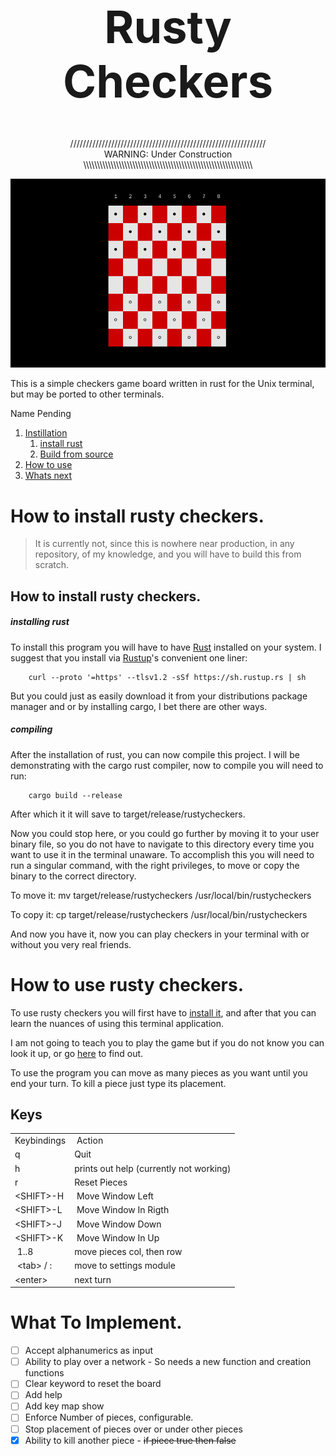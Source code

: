 <!-- https://codinhood.com/nano/git/center-images-text-github-readme-->
<h1 align="center" style="font-size:72px">Rusty Checkers</h1>

<p align="center">
//////////////////////////////////////////////////////////////<br>
WARNING: Under Construction<br>
\\\\\\\\\\\\\\\\\\\\\\\\\\\\\\\\\\\\\\\\\\\\\\\\\\\\\\\\\\\\\\
</p>



<!--https://stackoverflow.com/questions/12090472/how-do-i-center-an-image-in-the-readme-md-file-on-github-->
<p align="center">
        <img src="./topreadmepicture.png" alt="image">
</p>


This is a simple checkers game board written in rust for the Unix terminal, but
may be ported to other terminals.

Name Pending

1. [Instillation](#install)
    1. [install rust](#install)
    1. [Build from source](#building)
2. [How to use](#use)
3. [Whats next](#future)


# How to install rusty checkers.<a name="install"></a>

> It is currently not, since this is nowhere near production, in any
> repository, of my knowledge, and you will have to build this from scratch.


## How to install rusty checkers.<a name="install"></a>

<h5>installing rust</h5><a name="getrust"></a>

To install this program you will have to have [Rust](https://www.rust-lang.org/) 
installed on your system.
I suggest that you install via [Rustup](https://rustup.rs/)'s convenient one
liner:

        curl --proto '=https' --tlsv1.2 -sSf https://sh.rustup.rs | sh

But you could just as easily download it from your distributions package manager
and or by installing cargo, I bet there are other ways.


<h5>compiling</h5><a name="building"></a>

After the installation of rust, you can now compile this project.
I will be demonstrating with the cargo rust compiler, now to compile you will
need to run:

        cargo build --release

After which it it will save to target/release/rustycheckers.

Now you could stop here, or you could go further by moving it to your user binary
file, so you do not have to navigate to this directory every time you want to
use it in the terminal unaware. To accomplish this you will need to run a
singular command, with the right privileges, to move or copy the binary to the
correct directory.

To move it:
        mv target/release/rustycheckers /usr/local/bin/rustycheckers

To copy it:
        cp target/release/rustycheckers /usr/local/bin/rustycheckers

And now you have it, now you can play checkers in your terminal with or without
you very real friends.


# How to use rusty checkers.<a name="use"></a>

To use rusty checkers you will first have to [install it](#install), and after
that you can learn the nuances of using this terminal application.

I am not going to teach you to play the game but if you do not know you can look
it up, or go [here](https://duckduckgo.com/) to find out.

To use the program you can move as many pieces as you want until you end your
turn. To kill a piece just type its placement.

## Keys<a name="keybinds"></a>

<p align="center">
<table>
<tbody>
        <tr>
                <td>Keybindings<br></td>
                <td>&nbsp;Action</td>
        </tr><tr>
                <td>q</td>
                <td>Quit <br></td>
        </tr><tr>
                <td>h <br></td>
                <td>prints out help (currently not working) <br></td>
        </tr><tr>
                <td>r<br></td>
                <td>Reset Pieces <br></td>
        </tr><tr>
                <td>&lt;SHIFT&gt;-H<br></td>
                <td>&nbsp;Move Window Left<br></td>
        </tr><tr>
                <td>&lt;SHIFT&gt;-L<br></td>
                <td>&nbsp;Move Window In Rigth<br></td>
        </tr><tr>
                <td>&lt;SHIFT&gt;-J<br></td>
                <td>&nbsp;Move Window Down<br></td>
        </tr><tr>
                <td>&lt;SHIFT&gt;-K<br></td>
                <td>&nbsp;Move Window In Up<br></td>
        </tr><tr>
                <td>&nbsp;1..8</td>
                <td>move pieces col, then row <br></td>
        </tr><tr>
                <td>&nbsp;&lt;tab&gt; / :<br></td>
                <td>move to settings module<br></td>
        </tr><tr>
                <td>&lt;enter&gt;</td>
                <td>next turn <br></td>
        </tr>
</tbody>
</table>
</p>


# What To Implement.<a name="future">

- [ ] Accept alphanumerics as input
- [ ] Ability to play over a network
        - So needs a new function and creation functions
- [ ] Clear keyword to reset the board
- [ ] Add help
- [ ] Add key map show
- [ ] Enforce Number of pieces, configurable.
- [ ] Stop placement of pieces over or under other pieces 
- [X] Ability to kill another piece - ~~if piece true then false~~
